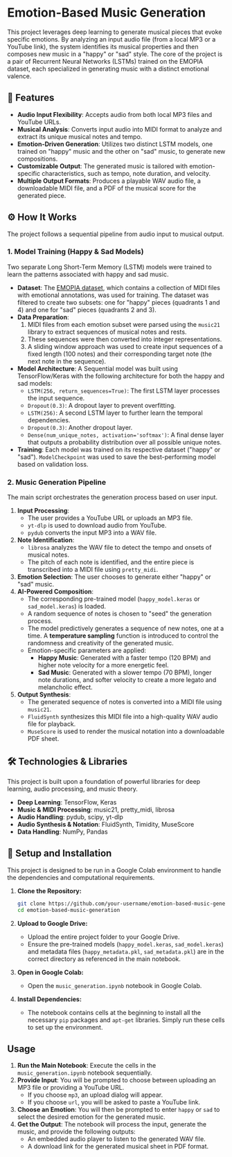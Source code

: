 # Emotion-Based Music Generation

This project leverages deep learning to generate musical pieces that evoke specific emotions. By analyzing an input audio file (from a local MP3 or a YouTube link), the system identifies its musical properties and then composes new music in a "happy" or "sad" style. The core of the project is a pair of Recurrent Neural Networks (LSTMs) trained on the EMOPIA dataset, each specialized in generating music with a distinct emotional valence.

## 🎵 Features

-   **Audio Input Flexibility**: Accepts audio from both local MP3 files and YouTube URLs.
-   **Musical Analysis**: Converts input audio into MIDI format to analyze and extract its unique musical notes and tempo.
-   **Emotion-Driven Generation**: Utilizes two distinct LSTM models, one trained on "happy" music and the other on "sad" music, to generate new compositions.
-   **Customizable Output**: The generated music is tailored with emotion-specific characteristics, such as tempo, note duration, and velocity.
-   **Multiple Output Formats**: Produces a playable WAV audio file, a downloadable MIDI file, and a PDF of the musical score for the generated piece.

## ⚙️ How It Works

The project follows a sequential pipeline from audio input to musical output.

### 1. Model Training (Happy & Sad Models)

Two separate Long Short-Term Memory (LSTM) models were trained to learn the patterns associated with happy and sad music.

*   **Dataset**: The [EMOPIA dataset](https://emopia.cp.jku.at/), which contains a collection of MIDI files with emotional annotations, was used for training. The dataset was filtered to create two subsets: one for "happy" pieces (quadrants 1 and 4) and one for "sad" pieces (quadrants 2 and 3).
*   **Data Preparation**:
    1.  MIDI files from each emotion subset were parsed using the `music21` library to extract sequences of musical notes and rests.
    2.  These sequences were then converted into integer representations.
    3.  A sliding window approach was used to create input sequences of a fixed length (100 notes) and their corresponding target note (the next note in the sequence).
*   **Model Architecture**: A Sequential model was built using TensorFlow/Keras with the following architecture for both the happy and sad models:
    *   `LSTM(256, return_sequences=True)`: The first LSTM layer processes the input sequence.
    *   `Dropout(0.3)`: A dropout layer to prevent overfitting.
    *   `LSTM(256)`: A second LSTM layer to further learn the temporal dependencies.
    *   `Dropout(0.3)`: Another dropout layer.
    *   `Dense(num_unique_notes, activation='softmax')`: A final dense layer that outputs a probability distribution over all possible unique notes.
*   **Training**: Each model was trained on its respective dataset ("happy" or "sad"). `ModelCheckpoint` was used to save the best-performing model based on validation loss.

### 2. Music Generation Pipeline

The main script orchestrates the generation process based on user input.

1.  **Input Processing**:
    *   The user provides a YouTube URL or uploads an MP3 file.
    *   `yt-dlp` is used to download audio from YouTube.
    *   `pydub` converts the input MP3 into a WAV file.
2.  **Note Identification**:
    *   `librosa` analyzes the WAV file to detect the tempo and onsets of musical notes.
    *   The pitch of each note is identified, and the entire piece is transcribed into a MIDI file using `pretty_midi`.
3.  **Emotion Selection**: The user chooses to generate either "happy" or "sad" music.
4.  **AI-Powered Composition**:
    *   The corresponding pre-trained model (`happy_model.keras` or `sad_model.keras`) is loaded.
    *   A random sequence of notes is chosen to "seed" the generation process.
    *   The model predictively generates a sequence of new notes, one at a time. A **temperature sampling** function is introduced to control the randomness and creativity of the generated music.
    *   Emotion-specific parameters are applied:
        *   **Happy Music**: Generated with a faster tempo (120 BPM) and higher note velocity for a more energetic feel.
        *   **Sad Music**: Generated with a slower tempo (70 BPM), longer note durations, and softer velocity to create a more legato and melancholic effect.
5.  **Output Synthesis**:
    *   The generated sequence of notes is converted into a MIDI file using `music21`.
    *   `FluidSynth` synthesizes this MIDI file into a high-quality WAV audio file for playback.
    *   `MuseScore` is used to render the musical notation into a downloadable PDF sheet.

## 🛠️ Technologies & Libraries

This project is built upon a foundation of powerful libraries for deep learning, audio processing, and music theory.

*   **Deep Learning**: TensorFlow, Keras
*   **Music & MIDI Processing**: music21, pretty_midi, librosa
*   **Audio Handling**: pydub, scipy, yt-dlp
*   **Audio Synthesis & Notation**: FluidSynth, Timidity, MuseScore
*   **Data Handling**: NumPy, Pandas

## 🚀 Setup and Installation

This project is designed to be run in a Google Colab environment to handle the dependencies and computational requirements.

1.  **Clone the Repository:**
    ```bash
    git clone https://github.com/your-username/emotion-based-music-generation.git
    cd emotion-based-music-generation
    ```

2.  **Upload to Google Drive:**
    *   Upload the entire project folder to your Google Drive.
    *   Ensure the pre-trained models (`happy_model.keras`, `sad_model.keras`) and metadata files (`happy_metadata.pkl`, `sad_metadata.pkl`) are in the correct directory as referenced in the main notebook.

3.  **Open in Google Colab:**
    *   Open the `music_generation.ipynb` notebook in Google Colab.

4.  **Install Dependencies:**
    *   The notebook contains cells at the beginning to install all the necessary `pip` packages and `apt-get` libraries. Simply run these cells to set up the environment.

## Usage

1.  **Run the Main Notebook**: Execute the cells in the `music_generation.ipynb` notebook sequentially.
2.  **Provide Input**: You will be prompted to choose between uploading an MP3 file or providing a YouTube URL.
    *   If you choose `mp3`, an upload dialog will appear.
    *   If you choose `url`, you will be asked to paste a YouTube link.
3.  **Choose an Emotion**: You will then be prompted to enter `happy` or `sad` to select the desired emotion for the generated music.
4.  **Get the Output**: The notebook will process the input, generate the music, and provide the following outputs:
    *   An embedded audio player to listen to the generated WAV file.
    *   A download link for the generated musical sheet in PDF format.

